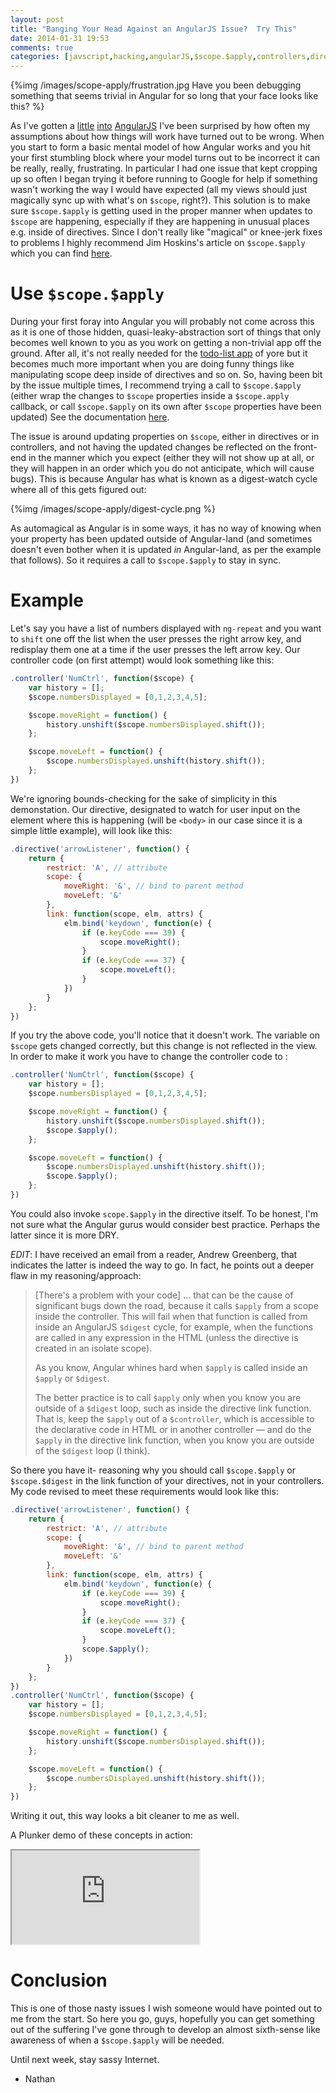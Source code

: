 ```yaml
---
layout: post
title: "Banging Your Head Against an AngularJS Issue?  Try This"
date: 2014-01-31 19:53
comments: true
categories: [javscript,hacking,angularJS,$scope.$apply,controllers,directives]
---
```


{%img /images/scope-apply/frustration.jpg Have you been debugging something that seems trivial in Angular for so long that your face looks like this? %}

As I've gotten a [little](http://nathanleclaire.com/blog/2014/01/04/5-smooth-angularjs-application-tips/) [into](http://nathanleclaire.com/blog/2014/01/11/dragging-and-dropping-images-from-one-browser-tab-to-another-in-angularjs/) [AngularJS](http://angularjs.org) I've been surprised by how often my assumptions about how things will work have turned out to be wrong.  When you start to form a basic mental model of how Angular works and you hit your first stumbling block where your model turns out to be incorrect it can be really, really, frustrating.  In particular I had one issue that kept cropping up so often I began trying it before running to Google for help if something wasn't working the way I would have expected (all my views should just magically sync up with what's on `$scope`, right?).  This solution is to make sure `$scope.$apply` is getting used in the proper manner when updates to `$scope` are happening, especially if they are happening in unusual places e.g. inside of directives.  Since I don't really like "magical" or knee-jerk fixes to problems I highly recommend Jim Hoskins's article on `$scope.$apply` which you can find [here](http://jimhoskins.com/2012/12/17/angularjs-and-apply.html).

# Use `$scope.$apply`

During your first foray into Angular you will probably not come across this as it is one of those hidden, quasi-leaky-abstraction sort of things that only becomes well known to you as you work on getting a non-trivial app off the ground.  After all, it's not really needed for the [todo-list app](http://todomvc.com/architecture-examples/angularjs/#/) of yore but it becomes much more important when you are doing funny things like manipulating scope deep inside of directives and so on.  So, having been bit by the issue multiple times, I recommend trying a call to `$scope.$apply` (either wrap the changes to `$scope` properties inside a `$scope.apply` callback, or call `$scope.$apply` on its own after `$scope` properties have been updated)  See the documentation [here](http://nathanleclaire.com/blog/2014/01/04/5-smooth-angularjs-application-tips/).  

The issue is around updating properties on `$scope`, either in directives or in controllers, and not having the updated changes be reflected on the front-end in the manner which you expect (either they will not show up at all, or they will happen in an order which you do not anticipate, which will cause bugs).  This is because Angular has what is known as a digest-watch cycle where all of this gets figured out:

{%img /images/scope-apply/digest-cycle.png %} 

As automagical as Angular is in some ways, it has no way of knowing when your property has been updated outside of Angular-land (and sometimes doesn't even bother when it is updated *in* Angular-land, as per the example that follows).  So it requires a call to `$scope.$apply` to stay in sync. 

# Example

Let's say you have a list of numbers displayed with `ng-repeat` and you want to `shift` one off the list when the user presses the right arrow key, and redisplay them one at a time if the user presses the left arrow key.  Our controller code (on first attempt) would look something like this:

```js
.controller('NumCtrl', function($scope) {
	var history = [];
	$scope.numbersDisplayed = [0,1,2,3,4,5];

	$scope.moveRight = function() {
		history.unshift($scope.numbersDisplayed.shift());
	};

	$scope.moveLeft = function() {
		$scope.numbersDisplayed.unshift(history.shift());
	};
})
```

We're ignoring bounds-checking for the sake of simplicity in this demonstation.  Our directive, designated to watch for user input on the element where this is happening (will be `<body>` in our case since it is a simple little example), will look like this:

```js
.directive('arrowListener', function() {
	return {
		restrict: 'A', // attribute
		scope: {
			moveRight: '&', // bind to parent method
			moveLeft: '&'
		},
		link: function(scope, elm, attrs) {
			elm.bind('keydown', function(e) {
				if (e.keyCode === 39) {
					scope.moveRight();
				}
				if (e.keyCode === 37) {
					scope.moveLeft();
				}
			})
		}
	};
})
```

If you try the above code, you'll notice that it doesn't work.  The variable on `$scope` gets changed correctly, but this change is not reflected in the view.  In order to make it work you have to change the controller code to :

```js
.controller('NumCtrl', function($scope) {
	var history = [];
	$scope.numbersDisplayed = [0,1,2,3,4,5];

	$scope.moveRight = function() {
		history.unshift($scope.numbersDisplayed.shift());
		$scope.$apply();
	};

	$scope.moveLeft = function() {
		$scope.numbersDisplayed.unshift(history.shift());
		$scope.$apply();
	};
})
```

You could also invoke `scope.$apply` in the directive itself.  To be honest, I'm not sure what the Angular gurus would consider best practice.  Perhaps the latter since it is more DRY.

*EDIT*: I have received an email from a reader, Andrew Greenberg, that indicates the latter is indeed the way to go.  In fact, he points out a deeper flaw in my reasoning/approach:

> [There's a problem with your code] ... that can be the cause of significant bugs down the road, because it calls `$apply` from a scope inside the controller.  This will fail when that function is called from inside an AngularJS `$digest` cycle, for example, when the functions are called in any expression in the HTML (unless the directive is created in an isolate scope).
>
> As you know, Angular whines hard when `$apply` is called inside an `$apply` or `$digest`.
>
> The better practice is to call `$apply` only when you know you are outside of a `$digest` loop, such as inside the directive link function.  That is, keep the `$apply` out of a `$controller`, which is accessible to the declarative code in HTML or in another controller — and do the `$apply` in the directive link function, when you know you are outside of the `$digest` loop (I think).

So there you have it- reasoning why you should call `$scope.$apply` or `$scope.$digest` in the link function of your directives, not in your controllers.  My code revised to meet these requirements would look like this:

```js
.directive('arrowListener', function() {
	return {
		restrict: 'A', // attribute
		scope: {
			moveRight: '&', // bind to parent method
			moveLeft: '&'
		},
		link: function(scope, elm, attrs) {
			elm.bind('keydown', function(e) {
				if (e.keyCode === 39) {
					scope.moveRight();
				}
				if (e.keyCode === 37) {
					scope.moveLeft();
				}
				scope.$apply();
			})
		}
	};
})
.controller('NumCtrl', function($scope) {
	var history = [];
	$scope.numbersDisplayed = [0,1,2,3,4,5];

	$scope.moveRight = function() {
		history.unshift($scope.numbersDisplayed.shift());
	};

	$scope.moveLeft = function() {
		$scope.numbersDisplayed.unshift(history.shift());
	};
})
```

Writing it out, this way looks a bit cleaner to me as well.

A Plunker demo of these concepts in action:

<iframe src="http://embed.plnkr.co/agbSSuA2Mwx5pAd8kZSw/preview"></iframe>

# Conclusion

This is one of those nasty issues I wish someone would have pointed out to me from the start.  So here you go, guys, hopefully you can get something out of the suffering I've gone through to develop an almost sixth-sense like awareness of when a `$scope.$apply` will be needed.

Until next week, stay sassy Internet.

- Nathan
